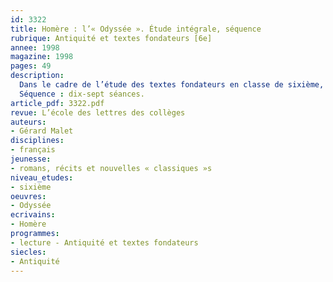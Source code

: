 ```yaml
---
id: 3322
title: Homère : l’« Odyssée ». Étude intégrale, séquence
rubrique: Antiquité et textes fondateurs [6e]
annee: 1998
magazine: 1998
pages: 49
description: 
  Dans le cadre de l’étude des textes fondateurs en classe de sixième, l’« Odyssée » présente un intérêt particulier : sa structure narrative est suffisamment claire pour être perçue par des élèves de onze à douze ans. La version abrégée étudiée ici (« Classiques abrégés », l’école des loisirs) autorise la lecture complète d’un récit achevé. Elle résume ce qui se passe en Ithaque avant le retour du roi et centre l’adaptation sur le héros, Ulysse, en adoptant une formulation accessible aux jeunes lecteurs.
  Séquence : dix-sept séances.
article_pdf: 3322.pdf
revue: L’école des lettres des collèges
auteurs:
- Gérard Malet
disciplines:
- français
jeunesse:
- romans, récits et nouvelles « classiques »s
niveau_etudes:
- sixième
oeuvres:
- Odyssée
ecrivains:
- Homère
programmes:
- lecture - Antiquité et textes fondateurs
siecles:
- Antiquité
---
```

